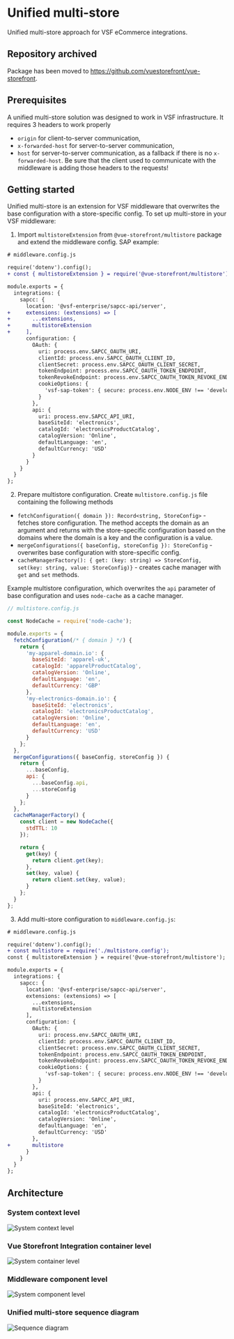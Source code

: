 # Unified multi-store

Unified multi-store approach for VSF eCommerce integrations.

## Repository archived

Package has been moved to https://github.com/vuestorefront/vue-storefront.

## Prerequisites

A unified multi-store solution was designed to work in VSF infrastructure. It requires 3 headers to work properly
- `origin` for client-to-server communication,
- `x-forwarded-host` for server-to-server communication,
- `host` for server-to-server communication, as a fallback if there is no `x-forwarded-host`.
Be sure that the client used to communicate with the middleware is adding those headers to the requests!

## Getting started

Unified multi-store is an extension for VSF middleware that overwrites the base configuration with a store-specific config.
To set up multi-store in your VSF middleware:

1. Import `multistoreExtension` from `@vue-storefront/multistore` package and extend the middleware config. SAP example:

```diff
# middleware.config.js

require('dotenv').config();
+ const { multistoreExtension } = require('@vue-storefront/multistore');

module.exports = {
  integrations: {
    sapcc: {
      location: '@vsf-enterprise/sapcc-api/server',
+     extensions: (extensions) => [
+       ...extensions,
+       multistoreExtension
+     ],
      configuration: {
        OAuth: {
          uri: process.env.SAPCC_OAUTH_URI,
          clientId: process.env.SAPCC_OAUTH_CLIENT_ID,
          clientSecret: process.env.SAPCC_OAUTH_CLIENT_SECRET,
          tokenEndpoint: process.env.SAPCC_OAUTH_TOKEN_ENDPOINT,
          tokenRevokeEndpoint: process.env.SAPCC_OAUTH_TOKEN_REVOKE_ENDPOINT,
          cookieOptions: {
            'vsf-sap-token': { secure: process.env.NODE_ENV !== 'development' }
          }
        },
        api: {
          uri: process.env.SAPCC_API_URI,
          baseSiteId: 'electronics',
          catalogId: 'electronicsProductCatalog',
          catalogVersion: 'Online',
          defaultLanguage: 'en',
          defaultCurrency: 'USD'
        }
      }
    }
  }
};
```

2. Prepare multistore configuration. Create `multistore.config.js` file containing the following methods

- `fetchConfiguration({ domain }): Record<string, StoreConfig>` - fetches store configuration. The method accepts the domain as an argument and returns with the store-specific configuration based on the domains where the domain is a key and the configuration is a value.
- `mergeConfigurations({ baseConfig, storeConfig }): StoreConfig` - overwrites base configuration with store-specific config.
- `cacheManagerFactory(): { get: (key: string) => StoreConfig, set(key: string, value: StoreConfig)}` - creates cache manager with `get` and `set` methods.

Example multistore configuration, which overwrites the `api` parameter of base configuration and uses `node-cache` as a cache manager.

```javascript
// multistore.config.js

const NodeCache = require('node-cache');

module.exports = {
  fetchConfiguration(/* { domain } */) {
    return {
      'my-apparel-domain.io': {
        baseSiteId: 'apparel-uk',
        catalogId: 'apparelProductCatalog',
        catalogVersion: 'Online',
        defaultLanguage: 'en',
        defaultCurrency: 'GBP'
      },
      'my-electronics-domain.io': {
        baseSiteId: 'electronics',
        catalogId: 'electronicsProductCatalog',
        catalogVersion: 'Online',
        defaultLanguage: 'en',
        defaultCurrency: 'USD'
      }
    };
  },
  mergeConfigurations({ baseConfig, storeConfig }) {
    return {
      ...baseConfig,
      api: {
        ...baseConfig.api,
        ...storeConfig
      }
    };
  },
  cacheManagerFactory() {
    const client = new NodeCache({
      stdTTL: 10
    });

    return {
      get(key) {
        return client.get(key);
      },
      set(key, value) {
        return client.set(key, value);
      }
    };
  }
};
```

3. Add multi-store configuration to `middleware.config.js`:

```diff
# middleware.config.js

require('dotenv').config();
+ const multistore = require('./multistore.config');
const { multistoreExtension } = require('@vue-storefront/multistore');

module.exports = {
  integrations: {
    sapcc: {
      location: '@vsf-enterprise/sapcc-api/server',
      extensions: (extensions) => [
        ...extensions,
        multistoreExtension
      ],
      configuration: {
        OAuth: {
          uri: process.env.SAPCC_OAUTH_URI,
          clientId: process.env.SAPCC_OAUTH_CLIENT_ID,
          clientSecret: process.env.SAPCC_OAUTH_CLIENT_SECRET,
          tokenEndpoint: process.env.SAPCC_OAUTH_TOKEN_ENDPOINT,
          tokenRevokeEndpoint: process.env.SAPCC_OAUTH_TOKEN_REVOKE_ENDPOINT,
          cookieOptions: {
            'vsf-sap-token': { secure: process.env.NODE_ENV !== 'development' }
          }
        },
        api: {
          uri: process.env.SAPCC_API_URI,
          baseSiteId: 'electronics',
          catalogId: 'electronicsProductCatalog',
          catalogVersion: 'Online',
          defaultLanguage: 'en',
          defaultCurrency: 'USD'
        },
+       multistore
      }
    }
  }
};
```

## Architecture

### System context level

![System context level](https://res.cloudinary.com/vue-storefront/image/upload/v1674577953/Unified%20multi-store/Integrations_Workspace_-_System_context_level_utxxzw.jpg)

### Vue Storefront Integration container level

![System container level](https://res.cloudinary.com/vue-storefront/image/upload/v1674577953/Unified%20multi-store/Integrations_Workspace_-_System_container_level_jbhk66.jpg)

### Middleware component level

![System component level](https://res.cloudinary.com/vue-storefront/image/upload/v1674577953/Unified%20multi-store/Integrations_Workspace_-_System_component_level_-_Middleware_with_multistore_1_at6dqq.jpg)

### Unified multi-store sequence diagram

![Sequence diagram](https://res.cloudinary.com/vue-storefront/image/upload/v1674577949/Unified%20multi-store/Unified_multi-store_1_kwbuu1.png)
